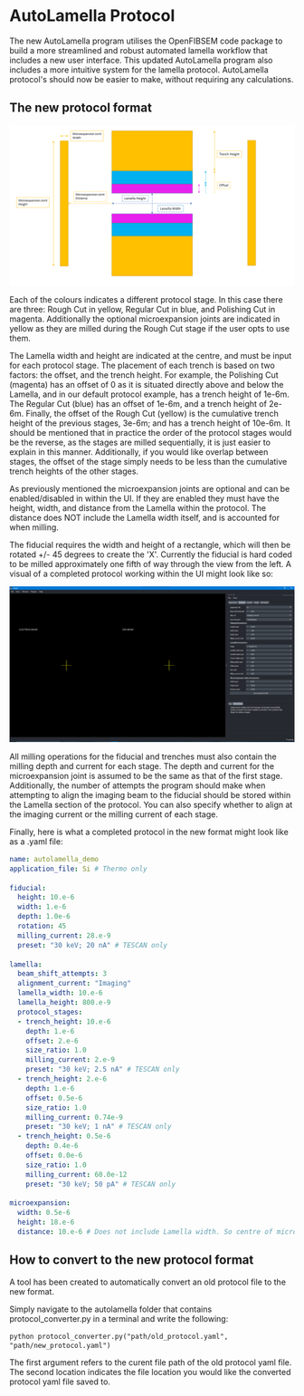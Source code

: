 # AutoLamella Protocol
The new AutoLamella program utilises the OpenFIBSEM code package to build a more streamlined and robust automated lamella workflow that includes a new user interface. This updated AutoLamella program also includes a more intuitive system for the lamella protocol. AutoLamella protocol's should now be easier to make, without requiring any calculations. 

## The new protocol format
![New Protocol Format](img/NewProtocolFormat.bmp)

Each of the colours indicates a different protocol stage. In this case there are three: Rough Cut in yellow, Regular Cut in blue, and Polishing Cut in magenta. Additionally the optional microexpansion joints are indicated in yellow as they are milled during the Rough Cut stage if the user opts to use them. 

The Lamella width and height are indicated at the centre, and must be input for each protocol stage. The placement of each trench is based on two factors: the offset, and the trench height. For example, the Polishing Cut (magenta) has an offset of 0 as it is situated directly above and below the Lamella, and in our default protocol example, has a trench height of 1e-6m. The Regular Cut (blue) has an offset of 1e-6m, and a trench height of 2e-6m. Finally, the offset of the Rough Cut (yellow) is the cumulative trench height of the previous stages, 3e-6m; and has a trench height of 10e-6m. It should be mentioned that in practice the order of the protocol stages would be the reverse, as the stages are milled sequentially, it is just easier to explain in this manner. Additionally, if you would like overlap between stages, the offset of the stage simply needs to be less than the cumulative trench heights of the other stages.

As previously mentioned the microexpansion joints are optional and can be enabled/disabled in within the UI. If they are enabled they must have the height, width, and distance from the Lamella within the protocol. The distance does NOT include the Lamella width itself, and is accounted for when milling.

The fiducial requires the width and height of a rectangle, which will then be rotated +/- 45 degrees to create the 'X'. Currently the fiducial is hard coded to be milled approximately one fifth of way through the view from the left. A visual of a completed protocol working within the UI might look like so: 

![Protocol visual](img\walkthrough\protoTab.png)

All milling operations for the fiducial and trenches must also contain the milling depth and current for each stage. The depth and current for the microexpansion joint is assumed to be the same as that of the first stage. Additionally, the number of attempts the program should make when attempting to align the imaging beam to the fiducial should be stored within the Lamella section of the protocol. You can also specify whether to align at the imaging current or the milling current of each stage.

Finally, here is what a completed protocol in the new format might look like as a .yaml file:

```yaml
name: autolamella_demo
application_file: Si # Thermo only

fiducial:
  height: 10.e-6
  width: 1.e-6
  depth: 1.0e-6
  rotation: 45
  milling_current: 28.e-9
  preset: "30 keV; 20 nA" # TESCAN only

lamella:
  beam_shift_attempts: 3
  alignment_current: "Imaging"
  lamella_width: 10.e-6
  lamella_height: 800.e-9
  protocol_stages:
  - trench_height: 10.e-6
    depth: 1.e-6
    offset: 2.e-6
    size_ratio: 1.0
    milling_current: 2.e-9
    preset: "30 keV; 2.5 nA" # TESCAN only
  - trench_height: 2.e-6
    depth: 1.e-6
    offset: 0.5e-6
    size_ratio: 1.0
    milling_current: 0.74e-9
    preset: "30 keV; 1 nA" # TESCAN only
  - trench_height: 0.5e-6
    depth: 0.4e-6
    offset: 0.0e-6
    size_ratio: 1.0
    milling_current: 60.0e-12 
    preset: "30 keV; 50 pA" # TESCAN only

microexpansion:
  width: 0.5e-6
  height: 18.e-6
  distance: 10.e-6 # Does not include Lamella width. So centre of microexpansion is lamella_width/2 + distance.
```

## How to convert to the new protocol format
A tool has been created to automatically convert an old protocol file to the new format. 

Simply navigate to the autolamella folder that contains protocol_converter.py in a terminal and write the following:

```shellscript
python protocol_converter.py("path/old_protocol.yaml", "path/new_protocol.yaml")
```

The first argument refers to the curent file path of the old protocol yaml file. The second location indicates the file location you would like the converted protocol yaml file saved to.
